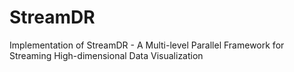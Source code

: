 # StreamDR
Implementation of StreamDR - A Multi-level Parallel Framework for Streaming High-dimensional Data Visualization
